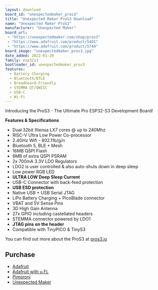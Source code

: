 ```yaml
---
layout: download
board_id: "unexpectedmaker_pros3"
title: "Unexpected Maker ProS3 Download"
name: "Unexpected Maker ProS3"
manufacturer: "Unexpected Maker"
board_url:
 - "https://unexpectedmaker.com/shop/pros3"
 - "https://www.adafruit.com/product/5401"
 - "https://www.adafruit.com/product/5749"
board_image: "unexpectedmaker_pros3.jpg"
date_added: 2022-01-29
family: esp32s3
bootloader_id: unexpectedmaker_pros3
features:
  - Battery Charging
  - Bluetooth/BTLE
  - Breadboard-Friendly
  - STEMMA QT/QWIIC
  - USB-C
  - Wi-Fi
---
```


Introducing the ProS3 - The Ultimate Pro ESP32-S3 Development Board!

**Features & Specifications**
- Dual 32bit Xtensa LX7 cores @ up to 240Mhz
- RISC-V Ultra Low Power Co-processor
- 2.4GHz Wifi - 802.11b/g/n
- Bluetooth 5, BLE + Mesh
- 16MB QSPI Flash
- 8MB of extra QSPI PSRAM
- 2x 700mA 3.3V LDO Regulators
- LDO2 is user controlled & also auto-shuts down in deep sleep
- Low power RGB LED
- **ULTRA LOW Deep Sleep Current**
- USB-C Connector with back-feed protection
- **USB ESD protection**
- Native USB + USB Serial JTAG
- LiPo Battery Charging + PicoBlade connector
- VBAT and 5V Sense Pins
- 3D High Gain Antenna
- 27x GPIO including castellated headers
- STEMMA connector powered by LDO1
- **JTAG pins on the header**
- Compatible with TinyPICO & TinyS3

You can find out more about the ProS3 at [pros3.io](https://pros3.io)

## Purchase
 * [Adafruit](https://www.adafruit.com/product/5401)
 * [Adafruit with u.FL](https://www.adafruit.com/product/5749)
 * [Pimoroni](https://shop.pimoroni.com/products/pros3-esp32-s3)
 * [Unexpected Maker](https://unexpectedmaker.com/shop/pros3)
